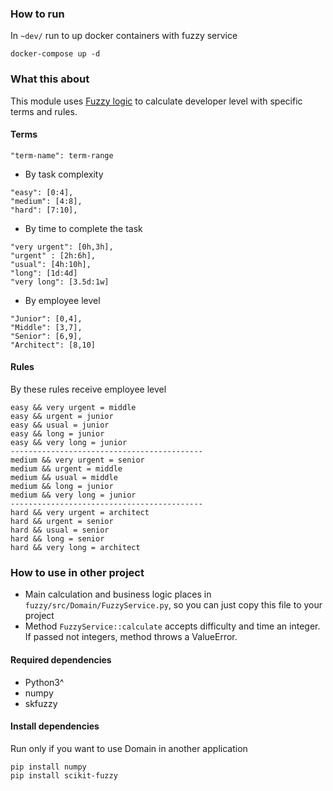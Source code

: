 ### How to run

In `~dev/` run to up docker containers with fuzzy service
````shell
docker-compose up -d 
````

### What this about

This module uses [Fuzzy logic](https://en.wikipedia.org/wiki/Fuzzy_logic) to calculate developer level 
with specific terms and rules.

#### Terms

`"term-name": term-range`

* By task complexity

```shell
"easy": [0:4],
"medium": [4:8],
"hard": [7:10],
```

* By time to complete the task

```shell
"very urgent": [0h,3h],
"urgent" : [2h:6h],
"usual": [4h:10h],
"long": [1d:4d]
"very long": [3.5d:1w]
```

* By employee level

```shell
"Junior": [0,4],
"Middle": [3,7],
"Senior": [6,9],
"Architect": [8,10]
```

#### Rules
By these rules receive employee level  
```shell
easy && very urgent = middle
easy && urgent = junior
easy && usual = junior
easy && long = junior
easy && very long = junior
-------------------------------------------
medium && very urgent = senior
medium && urgent = middle
medium && usual = middle 
medium && long = junior
medium && very long = junior
-------------------------------------------
hard && very urgent = architect
hard && urgent = senior
hard && usual = senior
hard && long = senior
hard && very long = architect
```

### How to use in other project

* Main calculation and business logic places in `fuzzy/src/Domain/FuzzyService.py`, 
  so you can just copy this file to your project
* Method `FuzzyService::calculate` accepts difficulty and time an integer. 
  If passed not integers, method throws a ValueError.

#### Required dependencies

* Python3^
* numpy
* skfuzzy

#### Install dependencies

Run only if you want to use Domain in another application  

````shell
pip install numpy
pip install scikit-fuzzy
